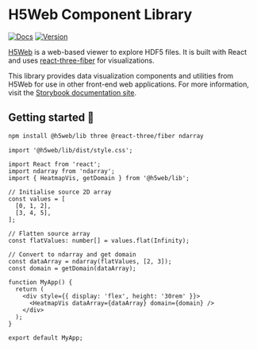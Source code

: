 # H5Web Component Library

[![Docs](https://img.shields.io/website?down_message=offline&label=docs&up_message=online&url=https%3A%2F%2Fh5web-docs.panosc.eu%2F)](https://h5web-docs.panosc.eu/)
[![Version](https://img.shields.io/npm/v/@h5web/lib)](https://www.npmjs.com/package/@h5web/lib)

[H5Web](https://github.com/silx-kit/h5web) is a web-based viewer to explore HDF5
files. It is built with React and uses
[react-three-fiber](https://github.com/react-spring/react-three-fiber) for
visualizations.

This library provides data visualization components and utilities from H5Web for
use in other front-end web applications. For more information, visit the
[Storybook documentation site](https://h5web-docs.panosc.eu/).

## Getting started 🚀

```bash
npm install @h5web/lib three @react-three/fiber ndarray
```

```tsx
import '@h5web/lib/dist/style.css';

import React from 'react';
import ndarray from 'ndarray';
import { HeatmapVis, getDomain } from '@h5web/lib';

// Initialise source 2D array
const values = [
  [0, 1, 2],
  [3, 4, 5],
];

// Flatten source array
const flatValues: number[] = values.flat(Infinity);

// Convert to ndarray and get domain
const dataArray = ndarray(flatValues, [2, 3]);
const domain = getDomain(dataArray);

function MyApp() {
  return (
    <div style={{ display: 'flex', height: '30rem' }}>
      <HeatmapVis dataArray={dataArray} domain={domain} />
    </div>
  );
}

export default MyApp;
```

